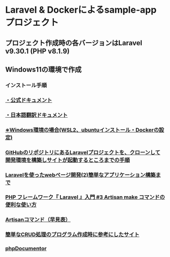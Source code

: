 # Laravel & Dockerによるsample-appプロジェクト
## プロジェクト作成時の各バージョンはLaravel v9.30.1 (PHP v8.1.9)
## Windows11の環境で作成
### インストール手順
### [・公式ドキュメント](https://laravel.com/docs/9.x/installation#next-steps)
### [・日本語翻訳ドキュメント](https://readouble.com/laravel/9.x/ja/installation.html)
### [※Windows環境の場合(WSL2、ubuntuインストール・Dockerの設定)](https://zenn.dev/na9/articles/ffe7b884fee7d2 )
### [GitHubのリポジトリにあるLaravelプロジェクトを、クローンして開発環境を構築しサイトが起動するところまでの手順](https://chigusa-web.com/blog/laravel-github-clone/)
### [Laravelを使ったwebページ開発(2)簡単なアプリケーション構築まで](https://deus-ex-machina-ism.com/?p=23279)
### [PHP フレームワーク『 Laravel 』入門 #3 Artisan make コマンドの便利な使い方](https://knowledge.cpi.ad.jp/howto-cpi/laravel-artisan/)
### [Artisanコマンド（早見表）](https://laraweb.net/environment/899/)
### [簡単なCRUD処理のプログラム作成時に参考にしたサイト](https://team-lab.github.io/skillup/step2/04-laravel-form.html)
### [phpDocumentor](https://www.phpdoc.org/3.0/)
